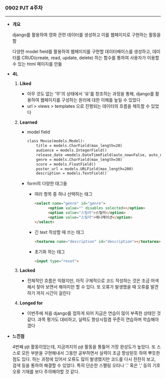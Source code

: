 ### 0902 PJT 4주차

---

- **개요**
  
  django를 활용하여 영화 관련 데이터를 생성하고 이를 웹페이지로 구현하는 활동을 함
  
  다양한 model field를 활용하여 웹페이지를 구현할 데이터베이스를 생성하고, 데이터를 CRUD(create, read, update, delete) 하는 함수를 통하여 사용자가 이용할 수 있는 html 페이지를 만듦

- **4L**
  
  1. **Liked**
     
     - 아무 것도 없는 '무'의 상태에서 '유'를 창조하는 과정을 통해, django를 활용하여 웹페이지를 구성하는 원리에 대한 이해를 높일 수 있었다
     - url > views > templates 으로 진행되는 데이터의 흐름을 체득할 수 있었다
  
  2. **Learned**
     
     - model field
       
       ```html
       class Movie(models.Model):
           title = models.CharField(max_length=20)
           audience = models.IntegerField()
           release_date =models.DateTimeField(auto_now=False, auto_now_add=False)
           genre = models.CharField(max_length=30)
           score = models.FloatField()
           poster_url = models.URLField(max_length=200)
           description = models.TextField()
       ```
     
     - form의 다양한 태그들
       
       - 여러 항목 중 하나 선택하는 태그
         
         ```html
         <select name="genre" id="genre">
               <option value="" disables selected></option>
               <option value="스릴러">스릴러</option>
               <option value="스릴러">애니메이션</option>
         </select>
         ```
       
       - 긴  text 작성할 때 쓰는 태그
         
         ```html
         <textarea name="description" id="description"></textarea>
         ```
       
       - 초기화 하는 태그
         
         ```html
         <input type="reset">
         ```
  
  3. **Lacked**
     
     - 전체적인 흐름은 익혔지만, 아직 구체적으로 코드 작성하는 것은 조금 어색해서 찾아 보면서 해야지만 할 수 있다. 또 오류가 발생했을 때 오류를 발견하기 까지 시간이 걸린다
  
  4. **Longed for**
     
     - 이번주에 처음 django를 접하게 되어 지금은 연습이 많이 부족한 상태인 것 같다. 과목 평가도 대비하고, 실력도 향상시킬겸 꾸준히 연습하며 학습해야겠다

- **느낀점**
  
  4번째 pjt 활동이었는데, 지금까지의 pjt 활동을 통틀어 가장 완성도가 높았다. 또 스스로 모든 부분을 구현해내서 그동안 공부하면서 실력이 조금 향상된듯 하여 뿌듯한 점도 있다. 하는 과정에 있어서 오류도 많이 발생했지만 코드를 다시 찬찬히 보고, 검색 등을 통하여 해결할 수 있었다. 특히 단순한 스펠링 오타나 '.' 혹은 ',' 등의 기호 오류 기재를 보다 주의해야할 것 같다.  
